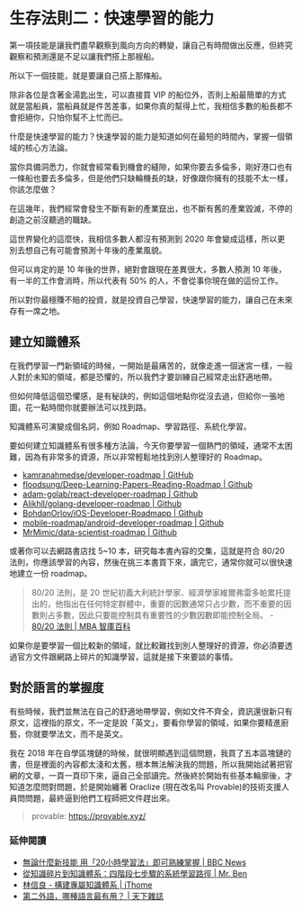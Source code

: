 # 生存法則二：快速學習的能力

第一項技能是讓我們盡早觀察到風向方向的轉變，讓自己有時間做出反應，但終究觀察和預測還是不足以讓我們搭上那艘船。

所以下一個技能，就是要讓自己搭上那條船。

除非各位是含著金湯匙出生，可以直接買 VIP 的船位外，否則上船最簡單的方式就是當船員，當船員就是件苦差事，如果你真的幫得上忙，我相信多數的船長都不會拒絕你，只怕你幫不上忙而已。

什麼是快速學習的能力？快速學習的能力是知道如何在最短的時間內，掌握一個領域的核心方法論。

當你具備洞悉力，你就會經常看到機會的縫隙，如果你要去多倫多，剛好港口也有一條船也要去多倫多，但是他們只缺輪機長的缺，好像跟你擁有的技能不太一樣，你該怎麼做？

在這幾年，我們經常會發生不斷有新的產業竄出，也不斷有舊的產業毀滅，不停的創造之前沒聽過的職缺。

這世界變化的這麼快，我相信多數人都沒有預測到 2020 年會變成這樣，所以更別去想自己有可能會預測十年後的產業風貌。

但可以肯定的是 10 年後的世界，絕對會跟現在差異很大，多數人預測 10 年後，有一半的工作會消時，所以代表有 50% 的人，不會從事你現在做的這份工作。

所以對你最穩賺不賠的投資，就是投資自己學習，快速學習的能力，讓自己在未來存有一席之地。

## 建立知識體系

在我們學習一門新領域的時候，一開始是最痛苦的，就像走進一個迷宮一樣，一般人對於未知的領域，都是恐懼的，所以我們才要訓練自己經常走出舒適地帶。

但如何降低這個恐懼感，是有秘訣的，例如這個地點你從沒去過，但給你一張地圖，花一點時間你就要辦法可以找到路。

知識體系可演變成個名詞，例如 Roadmap、學習路徑、系統化學習。

要如何建立知識體系有很多種方法論，今天你要學習一個熱門的領域，通常不太困難，因為有非常多的資源，所以非常輕鬆地找到別人整理好的 Roadmap。

- [kamranahmedse/developer-roadmap | GitHub](https://github.com/kamranahmedse/developer-roadmap)
- [floodsung/Deep-Learning-Papers-Reading-Roadmap | Github](https://github.com/floodsung/Deep-Learning-Papers-Reading-Roadmap)
- [adam-golab/react-developer-roadmap | Github](https://github.com/adam-golab/react-developer-roadmap)
- [Alikhll/golang-developer-roadmap | Github](https://github.com/Alikhll/golang-developer-roadmap)
- [BohdanOrlov/iOS-Developer-Roadmapp | Github](https://github.com/BohdanOrlov/iOS-Developer-Roadmap)
- [mobile-roadmap/android-developer-roadmap | Github](https://github.com/mobile-roadmap/android-developer-roadmap)
- [MrMimic/data-scientist-roadmap | Github](https://github.com/MrMimic/data-scientist-roadmap)

或著你可以去網路書店找 5~10 本，研究每本書內容的交集，這就是符合 80/20 法則，你應該學習的內容，然後在挑三本書買下來，讀完它，通常你就可以很快速地建立一份 roadmap。

> 80/20 法則，是 20 世紀初義大利統計學家、經濟學家維爾弗雷多帕累托提出的，他指出在任何特定群體中，重要的因數通常只占少數，而不重要的因數則占多數，因此只要能控制具有重要性的少數因數即能控制全局。 - [80/20 法則 | MBA 智庫百科](https://wiki.mbalib.com/zh-tw/80/20%E6%B3%95%E5%88%99)

如果你是要學習一個比較新的領域，就比較難找到別人整理好的資源，你必須要透過官方文件跟網路上碎片的知識學習，這就是接下來要談的事情。

## 對於語言的掌握度

有些時候，我們並無法在自己的舒適地帶學習，例如文件不齊全，資訊還很新只有原文，這裡指的原文，不一定是說「英文」，要看你學習的領域，如果你要精進廚藝，你就要學法文，而不是英文。

我在 2018 年在自學區塊鏈的時候，就很明顯遇到這個問題，我買了五本區塊鏈的書，但是裡面的內容都太淺和太舊，根本無法解決我的問題，所以我開始試著把官網的文章，一頁一頁印下來，逼自己全部讀完。然後終於開始有些基本輪廓後，才知道怎麼問對問題，於是開始纏著 Oraclize (現在改名叫 Provable)的技術支援人員問問題，最終逼到他們工程師把文件趕出來。

> provable: <https://provable.xyz/>

### 延伸閱讀

- [無論什麼新技能 用「20小時學習法」即可熟練掌握 | BBC News](https://www.bbc.com/zhongwen/trad/science-46620222)
- [從知識碎片到知識體系：四階段七步驟的系統學習路徑 | Mr. Ben](https://www.mrbenchen.com/2018/11/knowhow-conversion.html)
- [林信良 - 構建專屬知識體系 | iThome](https://www.ithome.com.tw/voice/137505)
- [第二外語，哪種語言最有用？ | 天下雜誌](https://www.cw.com.tw/article/5069305)